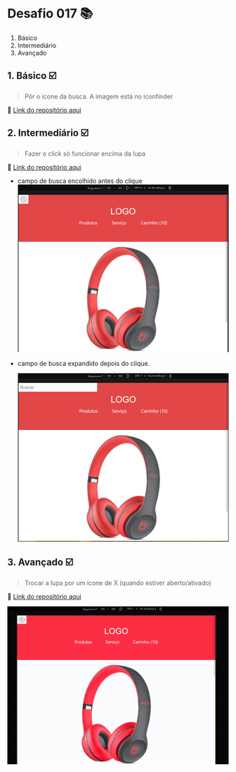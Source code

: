 # Desafio 017 :books:

1. Básico
2. Intermediário
3. Avançado

## 1. Básico :ballot_box_with_check:

> Pôr o ícone da busca. A imagem está no iconfinder

:memo: [Link do repositório aqui](https://github.com/StefanyVasc/loja-fone/commit/d7a98ac37d52fdcf3056da388f9687d0eabbcd99)

## 2. Intermediário :ballot_box_with_check:

> Fazer o click só funcionar encima da lupa

:memo: [Link do repositório aqui](https://github.com/StefanyVasc/loja-fone/commit/f64ac8a7ff9524396f3d6e56754f3d27303d9b46)

- campo de busca encolhido antes do clique
  ![encolhido](challenge017-intermediate-searchoff.png)

- campo de busca expandido depois do clique.

  ![expandido](challenge017-intermediate-searchon.png)

## 3. Avançado :ballot_box_with_check:

> Trocar a lupa por um ícone de X (quando estiver aberto/ativado)

:memo: [Link do repositório aqui](https://github.com/StefanyVasc/loja-fone/commit/f222d84059ee5ccca35979209a40de3e6f0252bd)

![trocando icones](challenge-advanced-017.gif)
